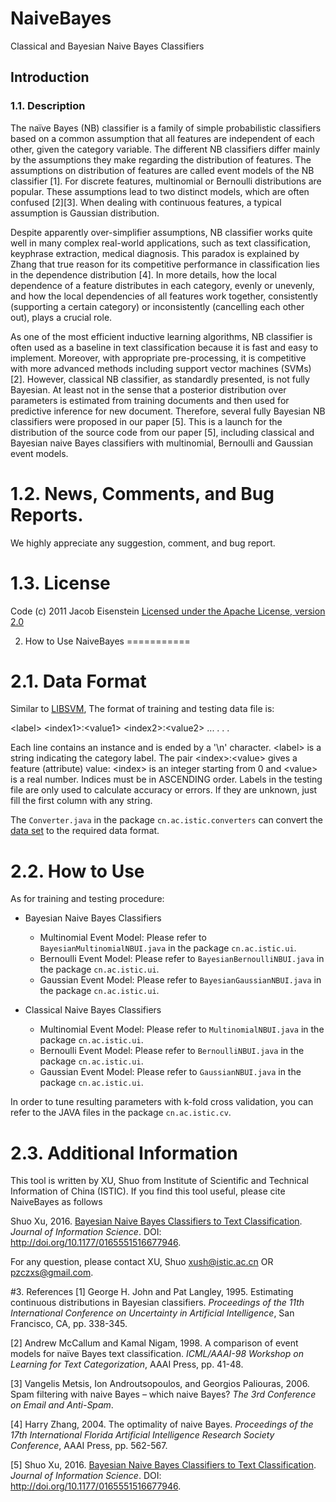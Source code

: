 # NaiveBayes
Classical and Bayesian Naive Bayes Classifiers

## Introduction

### 1.1. Description
The naïve Bayes (NB) classifier is a family of simple probabilistic classifiers based on a common assumption that all features are independent of each other, given the category variable. The different NB classifiers differ mainly by the assumptions they make regarding the distribution of features. The assumptions on distribution of features are called event models of the NB classifier [1]. For discrete features, multinomial or Bernoulli distributions are popular. These assumptions lead to two distinct models, which are often confused [2][3]. When dealing with continuous features, a typical assumption is Gaussian distribution. 

Despite apparently over-simplifier assumptions, NB classifier works quite well in many complex real-world applications, such as text classification, keyphrase extraction, medical diagnosis. This paradox is explained by Zhang that true reason for its competitive performance in classification lies in the dependence distribution [4]. In more details, how the local dependence of a feature distributes in each category, evenly or unevenly, and how the local dependencies of all features work together, consistently (supporting a certain category) or inconsistently (cancelling each other out), plays a crucial role.

As one of the most efficient inductive learning algorithms, NB classifier is often used as a baseline in text classification because it is fast and easy to implement. Moreover, with appropriate pre-processing, it is competitive with more advanced methods including support vector machines (SVMs) [2]. However, classical NB classifier, as standardly presented, is not fully Bayesian. At least not in the sense that a posterior distribution over parameters is estimated from training documents and then used for predictive inference for new document. Therefore, several fully Bayesian NB classifiers were proposed in our paper [5]. This is a launch for the distribution of the source code from our paper [5], including classical and Bayesian naive Bayes classifiers with multinomial, Bernoulli and Gaussian event models. 

1.2. News, Comments, and Bug Reports.
===========
We highly appreciate any suggestion, comment, and bug report.

1.3. License
===========
Code (c) 2011 Jacob Eisenstein
[Licensed under the Apache License, version 2.0](http://www.apache.org/licenses/LICENSE-2.0.html)

2. How to Use NaiveBayes
===========

2.1. Data Format
===========
Similar to [LIBSVM](https://www.csie.ntu.edu.tw/~cjlin/libsvm/), The format of training and testing data file is:

\<label\> \<index1\>:\<value1\> \<index2\>:\<value2\> ...
.
.
.

Each line contains an instance and is ended by a '\n' character.  \<label\> is a string indicating the category label. The pair \<index\>:\<value\> gives a feature (attribute) value: \<index\> is an integer starting from 0 and \<value\> is a real number. Indices
must be in ASCENDING order. Labels in the testing file are only used to calculate accuracy or errors. If they are unknown, just fill the
first column with any string.

The `Converter.java` in the package `cn.ac.istic.converters` can convert the [data set](http://ana.cachopo.org/datasets-for-single-label-text-categorization) to the required data format. 

2.2. How to Use
===========
As for training and testing procedure: 

* Bayesian Naive Bayes Classifiers
    * Multinomial Event Model: Please refer to `BayesianMultinomialNBUI.java` in the package `cn.ac.istic.ui`.
    * Bernoulli Event Model: Please refer to `BayesianBernoulliNBUI.java` in the package `cn.ac.istic.ui`.
    * Gaussian Event Model: Please refer to `BayesianGaussianNBUI.java` in the package `cn.ac.istic.ui`.

* Classical Naive Bayes Classifiers
    * Multinomial Event Model: Please refer to `MultinomialNBUI.java` in the package `cn.ac.istic.ui`.
    * Bernoulli Event Model: Please refer to `BernoulliNBUI.java` in the package `cn.ac.istic.ui`.
    * Gaussian Event Model: Please refer to `GaussianNBUI.java` in the package `cn.ac.istic.ui`.

In order to tune resulting parameters with k-fold cross validation, you can refer to the JAVA files in the package `cn.ac.istic.cv`.

2.3. Additional Information
===========
This tool is written by XU, Shuo from Institute of Scientific and Technical Information of China (ISTIC). If you find this tool useful, please cite NaiveBayes as follows

Shuo Xu, 2016. [Bayesian Naive Bayes Classifiers to Text Classification](http://jis.sagepub.com/content/early/2016/11/14/0165551516677946.abstract). *Journal of Information Science*. DOI: http://doi.org/10.1177/0165551516677946. 

For any question, please contact XU, Shuo xush@istic.ac.cn OR pzczxs@gmail.com.

#3. References
[1]	George H. John and Pat Langley, 1995. Estimating continuous distributions in Bayesian classifiers. *Proceedings of the 11th International Conference on Uncertainty in Artificial Intelligence*, San Francisco, CA, pp. 338-345. 

[2]	Andrew McCallum and Kamal Nigam, 1998. A comparison of event models for naïve Bayes text classification. *ICML/AAAI-98 Workshop on Learning for Text Categorization*, AAAI Press, pp. 41-48. 

[3]	Vangelis Metsis, Ion Androutsopoulos, and Georgios Paliouras, 2006. Spam filtering with naive Bayes – which naive Bayes? *The 3rd Conference on Email and Anti-Spam*. 

[4]	Harry Zhang, 2004. The optimality of naive Bayes. *Proceedings of the 17th International Florida Artificial Intelligence Research Society Conference*, AAAI Press, pp. 562-567. 

[5] Shuo Xu, 2016. [Bayesian Naive Bayes Classifiers to Text Classification](http://jis.sagepub.com/content/early/2016/11/14/0165551516677946.abstract). *Journal of Information Science*. DOI: http://doi.org/10.1177/0165551516677946. 

